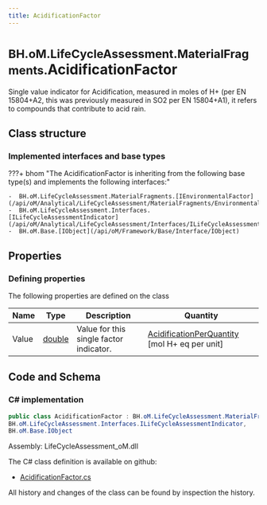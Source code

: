 ```yaml
---
title: AcidificationFactor
---
```


# <small>BH.oM.LifeCycleAssessment.MaterialFragments.</small>**AcidificationFactor**

Single value indicator for Acidification, measured in moles of H+ (per EN 15804+A2, this was previously measured in SO2 per EN 15804+A1), it refers to compounds that contribute to acid rain.

## Class structure

### Implemented interfaces and base types

???+ bhom "The AcidificationFactor is inheriting from the following base type(s) and implements the following interfaces:"

    -  BH.oM.LifeCycleAssessment.MaterialFragments.[IEnvironmentalFactor](/api/oM/Analytical/LifeCycleAssessment/MaterialFragments/EnvironmentalFactors/IEnvironmentalFactor)
    -  BH.oM.LifeCycleAssessment.Interfaces.[ILifeCycleAssessmentIndicator](/api/oM/Analytical/LifeCycleAssessment/Interfaces/ILifeCycleAssessmentIndicator)
    -  BH.oM.Base.[IObject](/api/oM/Framework/Base/Interface/IObject)


## Properties



### Defining properties

The following properties are defined on the class

| Name             | Type             | Description      | Quantity         |
|------------------|------------------|------------------|------------------|
| Value | [double](https://learn.microsoft.com/en-us/dotnet/api/System.Double?view=netstandard-2.0) | Value for this single factor indicator. | [AcidificationPerQuantity](/api/oM/Dimensional/Quantities/Attributes/AcidificationPerQuantity) [mol H+ eq per unit] |


## Code and Schema

### C# implementation

``` C# title="C#"
public class AcidificationFactor : BH.oM.LifeCycleAssessment.MaterialFragments.IEnvironmentalFactor,
BH.oM.LifeCycleAssessment.Interfaces.ILifeCycleAssessmentIndicator,
BH.oM.Base.IObject
```

Assembly: LifeCycleAssessment_oM.dll

The C# class definition is available on github:

- [AcidificationFactor.cs](https://github.com/BHoM/BHoM/blob/develop/LifeCycleAssessment_oM/MaterialFragments\EnvironmentalFactors\AcidificationFactor.cs)

All history and changes of the class can be found by inspection the history.

